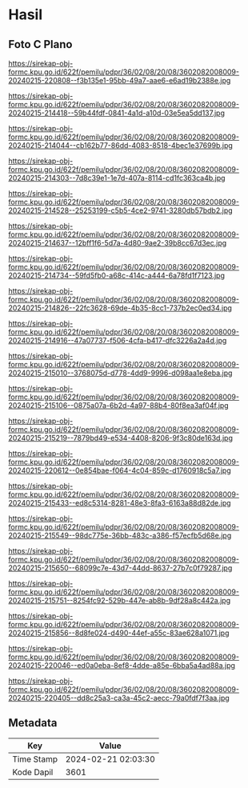 # Hasil

## Foto C Plano

https://sirekap-obj-formc.kpu.go.id/622f/pemilu/pdpr/36/02/08/20/08/3602082008009-20240215-220808--f3b135e1-95bb-49a7-aae6-e6ad19b2388e.jpg

https://sirekap-obj-formc.kpu.go.id/622f/pemilu/pdpr/36/02/08/20/08/3602082008009-20240215-214418--59b44fdf-0841-4a1d-a10d-03e5ea5dd137.jpg

https://sirekap-obj-formc.kpu.go.id/622f/pemilu/pdpr/36/02/08/20/08/3602082008009-20240215-214044--cb162b77-86dd-4083-8518-4bec1e37699b.jpg

https://sirekap-obj-formc.kpu.go.id/622f/pemilu/pdpr/36/02/08/20/08/3602082008009-20240215-214303--7d8c39e1-1e7d-407a-8114-cd1fc363ca4b.jpg

https://sirekap-obj-formc.kpu.go.id/622f/pemilu/pdpr/36/02/08/20/08/3602082008009-20240215-214528--25253199-c5b5-4ce2-9741-3280db57bdb2.jpg

https://sirekap-obj-formc.kpu.go.id/622f/pemilu/pdpr/36/02/08/20/08/3602082008009-20240215-214637--12bff1f6-5d7a-4d80-9ae2-39b8cc67d3ec.jpg

https://sirekap-obj-formc.kpu.go.id/622f/pemilu/pdpr/36/02/08/20/08/3602082008009-20240215-214734--59fd5fb0-a68c-414c-a444-6a78fd1f7123.jpg

https://sirekap-obj-formc.kpu.go.id/622f/pemilu/pdpr/36/02/08/20/08/3602082008009-20240215-214826--22fc3628-69de-4b35-8cc1-737b2ec0ed34.jpg

https://sirekap-obj-formc.kpu.go.id/622f/pemilu/pdpr/36/02/08/20/08/3602082008009-20240215-214916--47a07737-f506-4cfa-b417-dfc3226a2a4d.jpg

https://sirekap-obj-formc.kpu.go.id/622f/pemilu/pdpr/36/02/08/20/08/3602082008009-20240215-215010--3768075d-d778-4dd9-9996-d098aa1e8eba.jpg

https://sirekap-obj-formc.kpu.go.id/622f/pemilu/pdpr/36/02/08/20/08/3602082008009-20240215-215106--0875a07a-6b2d-4a97-88b4-80f8ea3af04f.jpg

https://sirekap-obj-formc.kpu.go.id/622f/pemilu/pdpr/36/02/08/20/08/3602082008009-20240215-215219--7879bd49-e534-4408-8206-9f3c80de163d.jpg

https://sirekap-obj-formc.kpu.go.id/622f/pemilu/pdpr/36/02/08/20/08/3602082008009-20240215-220612--0e854bae-f064-4c04-859c-d1760918c5a7.jpg

https://sirekap-obj-formc.kpu.go.id/622f/pemilu/pdpr/36/02/08/20/08/3602082008009-20240215-215433--ed8c5314-8281-48e3-8fa3-6163a88d82de.jpg

https://sirekap-obj-formc.kpu.go.id/622f/pemilu/pdpr/36/02/08/20/08/3602082008009-20240215-215549--98dc775e-36bb-483c-a386-f57ecfb5d68e.jpg

https://sirekap-obj-formc.kpu.go.id/622f/pemilu/pdpr/36/02/08/20/08/3602082008009-20240215-215650--68099c7e-43d7-44dd-8637-27b7c0f79287.jpg

https://sirekap-obj-formc.kpu.go.id/622f/pemilu/pdpr/36/02/08/20/08/3602082008009-20240215-215751--8254fc92-529b-447e-ab8b-9df28a8c442a.jpg

https://sirekap-obj-formc.kpu.go.id/622f/pemilu/pdpr/36/02/08/20/08/3602082008009-20240215-215856--8d8fe024-d490-44ef-a55c-83ae628a1071.jpg

https://sirekap-obj-formc.kpu.go.id/622f/pemilu/pdpr/36/02/08/20/08/3602082008009-20240215-220046--ed0a0eba-8ef8-4dde-a85e-6bba5a4ad88a.jpg

https://sirekap-obj-formc.kpu.go.id/622f/pemilu/pdpr/36/02/08/20/08/3602082008009-20240215-220405--dd8c25a3-ca3a-45c2-aecc-79a0fdf7f3aa.jpg


## Metadata

| Key        | Value               |
| ---------- | ------------------- |
| Time Stamp | 2024-02-21 02:03:30 |
| Kode Dapil | 3601                |



